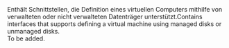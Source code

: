 <Namespace Name="Microsoft.Azure.Management.Compute.Fluent.VirtualMachine.DefinitionManagedOrUnmanaged">
  <Docs>
    <summary><span data-ttu-id="ec6e7-101">Enthält Schnittstellen, die Definition eines virtuellen Computers mithilfe von verwalteten oder nicht verwalteten Datenträger unterstützt.</span><span class="sxs-lookup"><span data-stu-id="ec6e7-101">Contains interfaces that supports defining a virtual machine using managed disks or unmanaged disks.</span></span></summary> 
    <remarks>To be added.</remarks>
  </Docs>
</Namespace>
